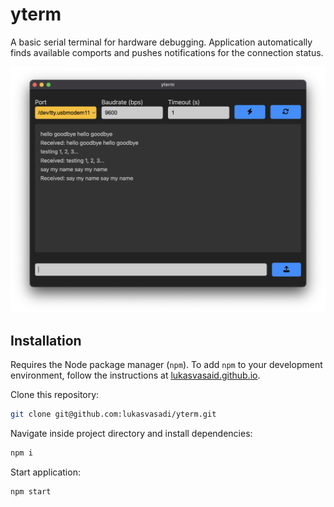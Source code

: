 # yterm

A basic serial terminal for hardware debugging. Application automatically finds available comports and pushes notifications for the connection status.

![](./assets/yterm-window.png)

## Installation

Requires the Node package manager (`npm`). To add `npm` to your development environment, follow the instructions at [lukasvasaid.github.io](https://lukasvasadi.github.io/posts/environment.html).

Clone this repository:

```zsh
git clone git@github.com:lukasvasadi/yterm.git
```

Navigate inside project directory and install dependencies:

```zsh
npm i
```

Start application:

```zsh
npm start
```
